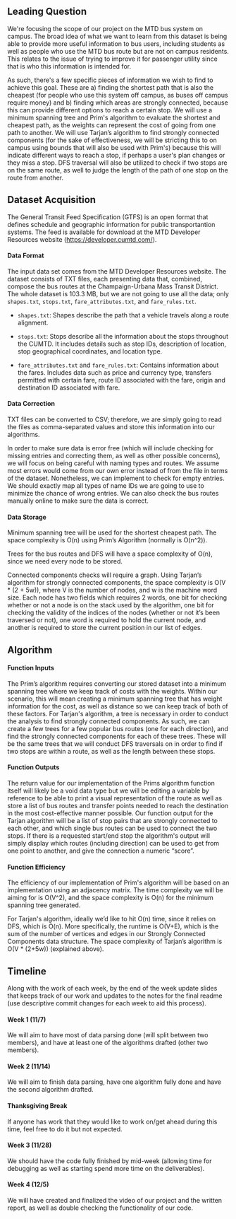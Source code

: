 ## Leading Question 
We're focusing the scope of our project on the MTD bus system on campus. The broad idea of what we want to learn from this dataset is being able to provide more useful information to bus users, including students as well as people who use the MTD bus route but are not on campus residents. This relates to the issue of trying to improve it for passenger utility since that is who this information is intended for. 


As such, there's a few specific pieces of information we wish to find to achieve this goal. These are a) finding the shortest path that is also the cheapest (for people who use this system off campus, as buses off campus require money) and b) finding which areas are strongly connected, because this can provide different options to reach a certain stop. We will use a minimum spanning tree and Prim's algorithm to evaluate the shortest and cheapest path, as the weights can represent the cost of going from one path to another. We will use Tarjan’s algorithm to find strongly connected components (for the sake of effectiveness, we will be stricting this to on campus using bounds that will also be used with Prim's) because this will indicate different ways to reach a stop, if perhaps a user's plan changes or they miss a stop. DFS traversal will also be utilized to check if two stops are on the same route, as well to judge the length of the path of one stop on the route from another. 

## Dataset Acquisition

The General Transit Feed Specification (GTFS) is an open format that defines schedule and geographic information for public transportantion systems. The feed is available for download at the MTD Developer Resources website (https://developer.cumtd.com/).

#### Data Format
The input data set comes from the MTD Developer Resources website. The dataset consists of TXT files, each presenting data that, combined, compose the bus routes at the Champaign-Urbana Mass Transit District. The whole dataset is 103.3 MB, but we are not going to use all the data; only `shapes.txt`, `stops.txt`, `fare_attributes.txt`, and `fare_rules.txt`.

- `shapes.txt`: Shapes describe the path that a vehicle travels along a route alignment.

- `stops.txt`: Stops describe all the information about the stops throughout the CUMTD. It includes details such as stop IDs, description of location, stop geographical coordinates, and location type.

- `fare_attributes.txt` and `fare_rules.txt`: Contains information about the fares. Includes data such as price and currency type, transfers permitted with certain fare, route ID associated with the fare, origin and destination ID associated with fare.

#### Data Correction
TXT files can be converted to CSV; therefore, we are simply going to read the files as comma-separated values and store this information into our algorithms.

In order to make sure data is error free (which will include checking for missing entries and correcting them, as well as other possible concerns), we will focus on being careful with naming types and routes. We assume most errors would come from our own error instead of from the file in terms of the dataset. Nonetheless, we can implement to check for empty entries. We should exactly map all types of name IDs we are going to use to minimize the chance of wrong entries. We can also check the bus routes manually online to make sure the data is correct.

#### Data Storage
Minimum spanning tree will be used for the shortest cheapest path. The space complexity is O(n) using Prim’s Algorithm (normally is O(n^2)).

Trees for the bus routes and DFS will have a space complexity of O(n), since we need every node to be stored.

Connected components checks will require a graph. Using Tarjan’s algorithm for strongly connected components, the space complexity is O(V * (2 + 5w)), where V is the number of nodes, and w is the machine word size. Each node has two fields which requires 2 words, one bit for checking whether or not a node is on the stack used by the algorithm, one bit for checking the validity of the indices of the nodes (whether or not it’s been traversed or not), one word is required to hold the current node, and another is required to store the current position in our list of edges.


## Algorithm 

#### Function Inputs

The Prim’s algorithm requires converting our stored dataset into a minimum spanning tree where we keep track of costs with the weights. Within our scenario, this will mean creating a minimum spanning tree that has weight information for the cost, as well as distance so we can keep track of both of these factors. For Tarjan's algorithm, a tree is necessary in order to conduct the analysis to find strongly connected components. As such, we can create a few trees for a few popular bus routes (one for each direction), and find the strongly connected components for each of these trees. These will be the same trees that we will conduct DFS traversals on in order to find if two stops are within a route, as well as the length between these stops. 

#### Function Outputs

The return value for our implementation of the Prims algorithm function itself will likely be a void data type but we will be editing a variable by reference to be able to print a visual representation of the route as well as store a list of bus routes and transfer points needed to reach the destination in the most cost-effective manner possible. Our function output for the Tarjan algorithm will be a list of stop pairs that are strongly connected to each other, and which single bus routes can be used to connect the two stops. If there is a requested start/end stop the algorithm's output will simply display which routes (including direction) can be used to get from one point to another, and give the connection a numeric “score”.

#### Function Efficiency
The efficiency of our implementation of Prim's algorithm will be based on an implementation using an adjacency matrix. The time complexity we will be aiming for is O(V^2), and the space complexity is O(n) for the minimum spanning tree generated.

For Tarjan's algorithm, ideally we’d like to hit O(n) time, since it relies on DFS, which is O(n). More specifically, the runtime is O(V+E), which is the sum of the number of vertices and edges in our Strongly Connected Components data structure. The space complexity of Tarjan’s algorithm is O(V * (2+5w)) (explained above).


## Timeline
Along with the work of each week, by the end of the week update slides that keeps track of our work and updates to the notes for the final readme (use descriptive commit changes for each week to aid this process).

#### Week 1 (11/7)
We will aim to have most of data parsing done (will split between two members), and have at least one of the algorithms drafted (other two members).

#### Week 2 (11/14)
We will aim to finish data parsing, have one algorithm fully done and have the second algorithm drafted.

####	Thanksgiving Break
If anyone has work that they would like to work on/get ahead during this time, feel free to do it but not expected.

#### Week 3 (11/28)
We should have the code fully finished by mid-week (allowing time for debugging as well as starting spend more time on the deliverables).

#### Week 4 (12/5)
We will have created and finalized the video of our project and the written report, as well as double checking the functionality of our code.
